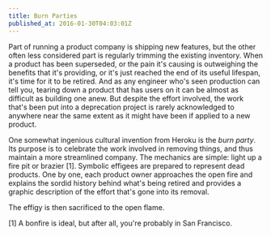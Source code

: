 ```yaml
---
title: Burn Parties
published_at: 2016-01-30T04:03:01Z
---
```


Part of running a product company is shipping new features, but the other often
less considered part is regularly trimming the existing inventory. When a
product has been superseded, or the pain it's causing is outweighing the
benefits that it's providing, or it's just reached the end of its useful
lifespan, it's time for it to be retired. And as any engineer who's seen
production can tell you, tearing down a product that has users on it can be
almost as difficult as building one anew. But despite the effort involved, the
work that's been put into a deprecation project is rarely acknowledged to
anywhere near the same extent as it might have been if applied to a new
product.

One somewhat ingenious cultural invention from Heroku is the _burn party_. Its
purpose is to celebrate the work involved in removing things, and thus maintain
a more streamlined company. The mechanics are simple: light up a fire pit or
brazier [1]. Symbolic effigees are prepared to represent dead products. One by
one, each product owner approaches the open fire and explains the sordid
history behind what's being retired and provides a graphic description of the
effort that's gone into its removal.

The effigy is then sacrificed to the open flame.

[1] A bonfire is ideal, but after all, you're probably in San Francisco.
